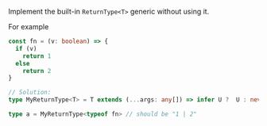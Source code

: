 Implement the built-in `ReturnType<T>` generic without using it.

For example

```ts
const fn = (v: boolean) => {
  if (v)
    return 1
  else
    return 2
}

// Solution:
type MyReturnType<T> = T extends (...args: any[]) => infer U ?  U : never;

type a = MyReturnType<typeof fn> // should be "1 | 2"
```
